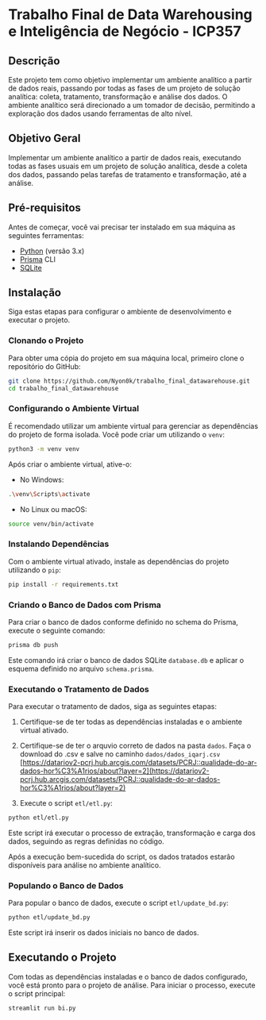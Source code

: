 # Trabalho Final de Data Warehousing e Inteligência de Negócio - ICP357

## Descrição

Este projeto tem como objetivo implementar um ambiente analítico a partir de dados reais, passando por todas as fases de um projeto de solução analítica: coleta, tratamento, transformação e análise dos dados. O ambiente analítico será direcionado a um tomador de decisão, permitindo a exploração dos dados usando ferramentas de alto nível.

## Objetivo Geral

Implementar um ambiente analítico a partir de dados reais, executando todas as fases usuais em um projeto de solução analítica, desde a coleta dos dados, passando pelas tarefas de tratamento e transformação, até a análise.

## Pré-requisitos

Antes de começar, você vai precisar ter instalado em sua máquina as seguintes ferramentas:

- [Python](https://www.python.org/downloads/) (versão 3.x)
- [Prisma](https://www.prisma.io/docs/getting-started/setup-prisma/start-from-scratch/relational-databases-typescript-sqlite) CLI
- [SQLite](https://www.sqlite.org/index.html)

## Instalação

Siga estas etapas para configurar o ambiente de desenvolvimento e executar o projeto.

### Clonando o Projeto

Para obter uma cópia do projeto em sua máquina local, primeiro clone o repositório do GitHub:

```bash
git clone https://github.com/Nyon0k/trabalho_final_datawarehouse.git
cd trabalho_final_datawarehouse
```

### Configurando o Ambiente Virtual

É recomendado utilizar um ambiente virtual para gerenciar as dependências do projeto de forma isolada. Você pode criar um utilizando o `venv`:

```bash
python3 -m venv venv
```

Após criar o ambiente virtual, ative-o:

- No Windows:

```bash
.\venv\Scripts\activate
```

- No Linux ou macOS:

```bash
source venv/bin/activate
```

### Instalando Dependências

Com o ambiente virtual ativado, instale as dependências do projeto utilizando o `pip`:

```bash
pip install -r requirements.txt
```

### Criando o Banco de Dados com Prisma

Para criar o banco de dados conforme definido no schema do Prisma, execute o seguinte comando:

```bash
prisma db push
```

Este comando irá criar o banco de dados SQLite `database.db` e aplicar o esquema definido no arquivo `schema.prisma`.

### Executando o Tratamento de Dados

Para executar o tratamento de dados, siga as seguintes etapas:

1. Certifique-se de ter todas as dependências instaladas e o ambiente virtual ativado.

2. Certifique-se de ter o arquvio correto de dados na pasta `dados`. Faça o download do .csv e salve no caminho `dados/dados_iqarj.csv`
   [https://datariov2-pcrj.hub.arcgis.com/datasets/PCRJ::qualidade-do-ar-dados-hor%C3%A1rios/about?layer=2](https://datariov2-pcrj.hub.arcgis.com/datasets/PCRJ::qualidade-do-ar-dados-hor%C3%A1rios/about?layer=2)

3. Execute o script `etl/etl.py`:

```bash
python etl/etl.py
```

Este script irá executar o processo de extração, transformação e carga dos dados, seguindo as regras definidas no código.

Após a execução bem-sucedida do script, os dados tratados estarão disponíveis para análise no ambiente analítico.

### Populando o Banco de Dados

Para popular o banco de dados, execute o script `etl/update_bd.py`:

```bash
python etl/update_bd.py
```

Este script irá inserir os dados iniciais no banco de dados.

## Executando o Projeto

Com todas as dependências instaladas e o banco de dados configurado, você está pronto para o projeto de análise. Para iniciar o processo, execute o script principal:

```bash
streamlit run bi.py
```
